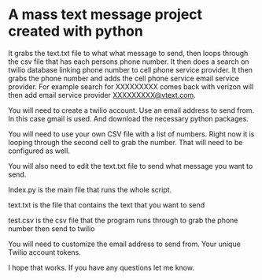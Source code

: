 # A mass text message project created with python

It grabs the text.txt file to what what message to send, then loops through the csv file that has each persons phone number. It then does a search on twilio database linking phone number to cell phone service provider. It then grabs the phone number and adds the cell phone service email service provider. For example search for XXXXXXXXX comes back with verizon will then add email service provider XXXXXXXXX@vtext.com.

You will need to create a twilio account. Use an email address to send from. In this case gmail is used. And download the necessary python packages.

You will need to use your own CSV file with a list of numbers. Right now it is looping through the second cell to grab the number. That will need to be configured as well. 

You will also need to edit the text.txt file to send what message you want to send.

Index.py is the main file that runs the whole script.

text.txt is the file that contains the text that you want to send

test.csv is the csv file that the program runs through to grab the phone number then send to twilio

You will need to customize the email address to send from. Your unique Twilio account tokens. 

I hope that works. If you have any questions let me know.
